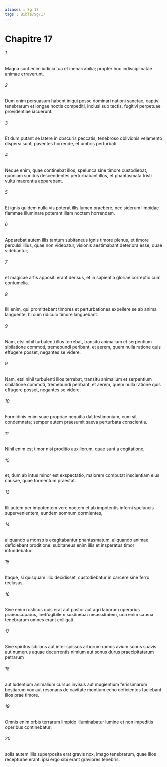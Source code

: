 ```yaml
---
aliases : Sg 17
tags : Bible/Sg/17
---
```


# Chapitre 17

###### 1
Magna sunt enim iudicia tua et inenarrabilia; propter hoc indisciplinatae animae erraverunt.
###### 2
Dum enim persuasum habent iniqui posse dominari nationi sanctae, captivi tenebrarum et longae noctis compediti, inclusi sub tectis, fugitivi perpetuae providentiae iacuerunt.
###### 3
Et dum putant se latere in obscuris peccatis, tenebroso oblivionis velamento dispersi sunt, paventes horrende, et umbris perturbati.
###### 4
Neque enim, quae continebat illos, spelunca sine timore custodiebat, quoniam sonitus descendentes perturbabant illos, et phantasmata tristi vultu maerentia apparebant.
###### 5
Et ignis quidem nulla vis poterat illis lumen praebere, nec siderum limpidae flammae illuminare poterant illam noctem horrendam.
###### 6
Apparebat autem illis tantum subitaneus ignis timore plenus, et timore perculsi illius, quae non videbatur, visionis aestimabant deteriora esse, quae videbantur;
###### 7
et magicae artis appositi erant derisus, et in sapientia gloriae correptio cum contumelia.
###### 8
Illi enim, qui promittebant timores et perturbationes expellere se ab anima languente, hi cum ridiculo timore languebant.
###### 9
Nam, etsi nihil turbulenti illos terrebat, transitu animalium et serpentium sibilatione commoti, tremebundi peribant, et aerem, quem nulla ratione quis effugere posset, negantes se videre.
###### 9
Nam, etsi nihil turbulenti illos terrebat, transitu animalium et serpentium sibilatione commoti, tremebundi peribant, et aerem, quem nulla ratione quis effugere posset, negantes se videre.
###### 10
Formidinis enim suae propriae nequitia dat testimonium, cum sit condemnata; semper autem praesumit saeva perturbata conscientia.
###### 11
Nihil enim est timor nisi proditio auxiliorum, quae sunt a cogitatione;
###### 12
et, dum ab intus minor est exspectatio, maiorem computat inscientiam eius causae, quae tormentum praestat.
###### 13
Illi autem per impotentem vere noctem et ab impotentis inferni speluncis supervenientem, eundem somnum dormientes,
###### 14
aliquando a monstris exagitabantur phantasmatum, aliquando animae deficiebant proditione: subitaneus enim illis et insperatus timor infundebatur.
###### 15
Itaque, si quisquam illic decidisset, custodiebatur in carcere sine ferro reclusus.
###### 16
Sive enim rusticus quis erat aut pastor aut agri laborum operarius praeoccupatus, ineffugibilem sustinebat necessitatem, una enim catena tenebrarum omnes erant colligati.
###### 17
Sive spiritus sibilans aut inter spissos arborum ramos avium sonus suavis aut numerus aquae decurrentis nimium aut sonus durus praecipitatarum petrarum
###### 18
aut ludentium animalium cursus invisus aut mugientium ferissimarum bestiarum vox aut resonans de cavitate montium echo deficientes faciebant illos prae timore.
###### 19
Omnis enim orbis terrarum limpido illuminabatur lumine et non impeditis operibus continebatur;
###### 20
solis autem illis superposita erat gravis nox, imago tenebrarum, quae illos recepturae erant: ipsi ergo sibi erant graviores tenebris.
